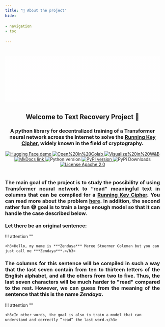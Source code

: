 ```yaml
---
title: "🤷 About the project"
hide:

- navigation
- toc

---
```

<h1 align="center"><img src="https://github.com/alex-snd/TRecover/blob/assets/preview_animation_white.gif?raw=true" alt="Preview Animation"/></h1>
<div align="center">
    <h2 align="center">Welcome to Text Recovery Project 👋 </h2>
    <h3 align="center">A python library for decentralized training of a Transformer neural network across the Internet to solve the <a href="https://en.wikipedia.org/wiki/Running_key_cipher">Running Key Cipher</a>, widely known in the field of cryptography.</h3>
    <a href="https://huggingface.co/spaces/alex-snd/TRecover">
        <img src="https://img.shields.io/badge/demo-%F0%9F%A4%97%20Hugging%20Face-blue?color=%2348466D" alt="Hugging Face demo"/>
    </a>
    <a href="https://colab.research.google.com/github/alex-snd/TRecover/blob/master/notebooks/TRecover-train-alone.ipynb">
    <img src="https://badgen.net/badge/icon/Open%20in%20Colab/48466D?icon=https://github.com/alex-snd/TRecover/blob/assets/google_colab.svg?raw=true&label" alt="Open%20In%20Colab"/>
    </a>
    <a href="https://wandb.ai/snd/TRecover?workspace=user-snd">
    <img src="https://badgen.net/badge/icon/Visualize%20in%20W&B/48466D?icon=https://github.com/alex-snd/TRecover/blob/assets/wandb_dots_logo.svg?raw=true&label" alt="Visualize%20in%20W&B"/>
    </a>
    <a href="https://alex-snd.github.io/TRecover">
        <img src="https://img.shields.io/badge/docs-MkDocs-blue.svg?color=%2348466D" alt="MkDocs link"/>
    </a>
    <img src="https://img.shields.io/badge/python-v3.8.5-blue.svg?color=%2348466D" alt="Python version"/>
    <a href="https://badge.fury.io/py/trecover">
        <img src="https://img.shields.io/pypi/v/trecover?color=%2348466D" alt="PyPI version"/>
    </a>
    <img src="https://static.pepy.tech/personalized-badge/trecover?period=total&units=international_system&left_color=grey&right_color=%2348466D&left_text=pypi downloads" alt="PyPi Downloads"/>
    <a href="https://github.com/alex-snd/TRecover/blob/master/LICENSE">
        <img src="https://img.shields.io/badge/license-Apache%202.0-blue.svg?color=%2348466D" alt="License Apache 2.0"/>
    </a>
</div>
<br>

<h3 align="justify">
    The main goal of the project is to study the possibility of using Transformer neural network to “read” meaningful text 
    in columns that can be compiled for a <a href="https://en.wikipedia.org/wiki/Running_key_cipher">Running Key Cipher</a>. 
    You can read more about the problem <a href="https://alex-snd.github.io/TRecover/objective/task_definition">here</a>.
    In addition, the second rather fun 😅 goal is to train a large enough model so that it can handle the case described
    below.<br><br>
    Let there be an original sentence:
</h3>

!!! attention ""

    <h3>Hello, my name is ***Zendaya*** Maree Stoermer Coleman but you can just call me ***Zendaya***.</h3>

<h3 align="justify">
    The columns for this sentence will be compiled in such a way that the last seven contain from ten to thirteen 
    letters of the English alphabet, and all the others from two to five. Thus, the last seven characters will be much 
    harder to "read" compared to the rest. However, we can guess from the meaning of the sentence that this is the 
    name <b><i>Zendaya</i></b>.
</h3>

!!! attention ""

    <h3>In other words, the goal is also to train a model that can understand and correctly “read” the last word.</h3>
